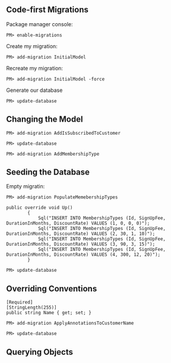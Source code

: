 ﻿## Code-first Migrations

Package manager console:
```
PM> enable-migrations
```
Create my migration:
```
PM> add-migration InitialModel
```
Recreate my migration:
```
PM> add-migration InitialModel -force
```
Generate our database
```
PM> update-database
```

## Changing the Model

```
PM> add-migration AddIsSubscribedToCustomer
```

```
PM> update-database
```

```
PM> add-migration AddMembershipType
```

## Seeding the Database
Empty migratin:
```
PM> add-migration PopulateMemebershipTypes
```

```
public override void Up()
        {
            Sql("INSERT INTO MembershipTypes (Id, SignUpFee, DurationInMonths, DiscountRate) VALUES (1, 0, 0, 0)");
            Sql("INSERT INTO MembershipTypes (Id, SignUpFee, DurationInMonths, DiscountRate) VALUES (2, 30, 1, 10)");
            Sql("INSERT INTO MembershipTypes (Id, SignUpFee, DurationInMonths, DiscountRate) VALUES (3, 90, 3, 15)");
            Sql("INSERT INTO MembershipTypes (Id, SignUpFee, DurationInMonths, DiscountRate) VALUES (4, 300, 12, 20)");
        }
```

```
PM> update-database
```

## Overriding Conventions

```
[Required]
[StringLength(255)]
public string Name { get; set; }
```

```
PM> add-migration ApplyAnnotationsToCustomerName
```

```
PM> update-database
```

## Querying Objects

